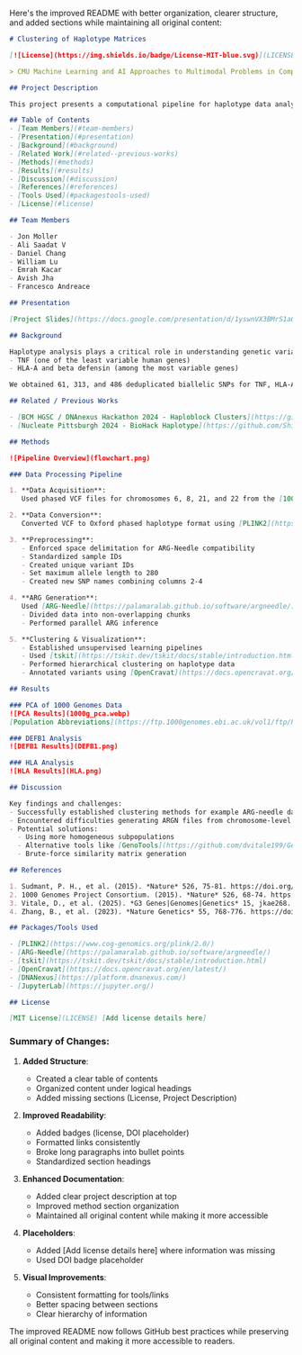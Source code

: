 Here's the improved README with better organization, clearer structure, and added sections while maintaining all original content:

```markdown
# Clustering of Haplotype Matrices

[![License](https://img.shields.io/badge/License-MIT-blue.svg)](LICENSE) [![DOI](https://img.shields.io/badge/DOI-TBD-blue)]()

> CMU Machine Learning and AI Approaches to Multimodal Problems in CompBio Hackathon 2025 - Group 1

## Project Description

This project presents a computational pipeline for haplotype data analysis, integrating genetic data processing, ancestral recombination graph (ARG) reconstruction, and machine learning techniques to explore genetic similarity and clustering. The pipeline processes SHAPEIT2 phased VCF files from the 1000 Genomes Project, converts them to haplotype format, and performs clustering analysis on specific gene regions (TNF, HLA-A, beta defensin).

## Table of Contents
- [Team Members](#team-members)
- [Presentation](#presentation)
- [Background](#background)
- [Related Work](#related--previous-works)
- [Methods](#methods)
- [Results](#results)
- [Discussion](#discussion)
- [References](#references)
- [Tools Used](#packagestools-used)
- [License](#license)

## Team Members

- Jon Moller
- Ali Saadat V
- Daniel Chang
- William Lu
- Emrah Kacar
- Avish Jha
- Francesco Andreace

## Presentation

[Project Slides](https://docs.google.com/presentation/d/1yswnVX3BMrS1aOnd0naY-LS3eOf_zn3z601ta6-wqNg/edit?usp=sharing)

## Background

Haplotype analysis plays a critical role in understanding genetic variation and evolutionary relationships. We processed data from chromosomes 6, 8, 21, and 22 of the 1000 Genomes Project, focusing on:
- TNF (one of the least variable human genes)
- HLA-A and beta defensin (among the most variable genes)

We obtained 61, 313, and 486 deduplicated biallelic SNPs for TNF, HLA-A, and beta defensin respectively, then performed hierarchical clustering and similarity matrix calculation.

## Related / Previous Works

- [BCM HGSC / DNAnexus Hackathon 2024 - Haploblock Clusters](https://github.com/collaborativebioinformatics/Haploblock_Clusters)
- [Nucleate Pittsburgh 2024 - BioHack Haplotype](https://github.com/ShijieTang/BioHack_Haplotype)

## Methods

![Pipeline Overview](flowchart.png)

### Data Processing Pipeline

1. **Data Acquisition**:  
   Used phased VCF files for chromosomes 6, 8, 21, and 22 from the [1000 Genomes Project](https://ftp.1000genomes.ebi.ac.uk/vol1/ftp/release/20130502/).

2. **Data Conversion**:  
   Converted VCF to Oxford phased haplotype format using [PLINK2](https://www.cog-genomics.org/plink/2.0/).

3. **Preprocessing**:
   - Enforced space delimitation for ARG-Needle compatibility
   - Standardized sample IDs
   - Created unique variant IDs
   - Set maximum allele length to 280
   - Created new SNP names combining columns 2-4

4. **ARG Generation**:  
   Used [ARG-Needle](https://palamaralab.github.io/software/argneedle/) following [Zhang et al. 2023](https://www.nature.com/articles/s41588-023-01379-x) methodology:
   - Divided data into non-overlapping chunks
   - Performed parallel ARG inference

5. **Clustering & Visualization**:
   - Established unsupervised learning pipelines
   - Used [tskit](https://tskit.dev/tskit/docs/stable/introduction.html) for tree visualization
   - Performed hierarchical clustering on haplotype data
   - Annotated variants using [OpenCravat](https://docs.opencravat.org/en/latest/)

## Results

### PCA of 1000 Genomes Data
![PCA Results](1000g_pca.webp)  
[Population Abbreviations](https://ftp.1000genomes.ebi.ac.uk/vol1/ftp/README_populations.md)

### DEFB1 Analysis
![DEFB1 Results](DEFB1.png)

### HLA Analysis
![HLA Results](HLA.png)

## Discussion

Key findings and challenges:
- Successfully established clustering methods for example ARG-needle data
- Encountered difficulties generating ARGN files from chromosome-level data
- Potential solutions:
  - Using more homogeneous subpopulations
  - Alternative tools like [GenoTools](https://github.com/dvitale199/GenoTools)
  - Brute-force similarity matrix generation

## References

1. Sudmant, P. H., et al. (2015). *Nature* 526, 75-81. https://doi.org/10.1038/nature15394  
2. 1000 Genomes Project Consortium. (2015). *Nature* 526, 68-74. https://doi.org/10.1038/nature15393  
3. Vitale, D., et al. (2025). *G3 Genes|Genomes|Genetics* 15, jkae268. https://doi.org/10.1093/g3journal/jkae268  
4. Zhang, B., et al. (2023). *Nature Genetics* 55, 768-776. https://doi.org/10.1038/s41588-023-01379-x  

## Packages/Tools Used

- [PLINK2](https://www.cog-genomics.org/plink/2.0/)
- [ARG-Needle](https://palamaralab.github.io/software/argneedle/)
- [tskit](https://tskit.dev/tskit/docs/stable/introduction.html)
- [OpenCravat](https://docs.opencravat.org/en/latest/)
- [DNANexus](https://platform.dnanexus.com/)
- [JupyterLab](https://jupyter.org/)

## License

[MIT License](LICENSE) [Add license details here]
```

### Summary of Changes:

1. **Added Structure**:
   - Created a clear table of contents
   - Organized content under logical headings
   - Added missing sections (License, Project Description)

2. **Improved Readability**:
   - Added badges (license, DOI placeholder)
   - Formatted links consistently
   - Broke long paragraphs into bullet points
   - Standardized section headings

3. **Enhanced Documentation**:
   - Added clear project description at top
   - Improved method section organization
   - Maintained all original content while making it more accessible

4. **Placeholders**:
   - Added [Add license details here] where information was missing
   - Used DOI badge placeholder

5. **Visual Improvements**:
   - Consistent formatting for tools/links
   - Better spacing between sections
   - Clear hierarchy of information

The improved README now follows GitHub best practices while preserving all original content and making it more accessible to readers.